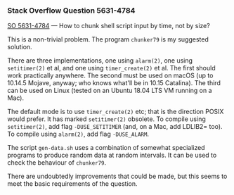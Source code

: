 ### Stack Overflow Question 5631-4784

[SO 5631-4784](https://stackoverflow.com/q/56314784) &mdash;
How to chunk shell script input by time, not by size?

This is a non-trivial problem.
The program `chunker79` is my suggested solution.

There are three implementations, one using `alarm(2)`, one using
`setitimer(2)` et al, and one using `timer_create(2)` et al.
The first should work practically anywhere.
The second must be used on macOS (up to 10.14.5 Mojave, anyway; who
knows what'll be in 10.15 Catalina).
The third can be used on Linux (tested on an Ubuntu 18.04 LTS VM running
on a Mac).

The default mode is to use `timer_create(2)` etc; that is the direction
POSIX would prefer.
It has marked `setitimer(2)` obsolete.
To compile using `setitimer(2)`, add flag `-DUSE_SETITIMER` (and, on a
Mac, add LDLIB2= too).
To compile using `alarm(2)`, add flag `-DUSE_ALARM`.

The script `gen-data.sh` uses a combination of somewhat specialized
programs to produce random data at random intervals.
It can be used to check the behaviour of `chunker79`.

There are undoubtedly improvements that could be made, but this seems to
meet the basic requirements of the question.
